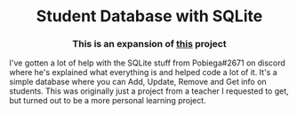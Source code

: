 <h1 align="center"> Student Database with SQLite </h1>

<h3 align="center"> This is an expansion of <a href="https://github.com/HUNTERSCOUTI/CSharp-Console-Projects/tree/main/SchoolTask">this</a> project </h3>

I've gotten a lot of help with the SQLite stuff from Pobiega#2671 on discord where he's explained what everything is and helped code a lot of it.
It's a simple database where you can Add, Update, Remove and Get info on students.
This was originally just a project from a teacher I requested to get, but turned out to be a more personal learning project.
